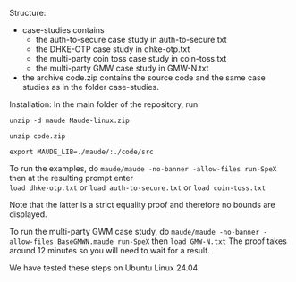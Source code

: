 Structure: 
 - case-studies contains
    - the auth-to-secure case study in auth-to-secure.txt
    - the DHKE-OTP case study in dhke-otp.txt
    - the multi-party coin toss case study in coin-toss.txt
    - the multi-party GMW case study in GMW-N.txt
 - the archive code.zip contains the source code 
 and the same case studies as in the folder case-studies.

Installation:
In the main folder of the repository, run

`unzip -d maude Maude-linux.zip`

`unzip code.zip`

`export MAUDE_LIB=./maude/:./code/src`

To run the examples, do
  `maude/maude -no-banner -allow-files run-SpeX`
 then at the resulting prompt enter  
 `load dhke-otp.txt`
 or 
  `load auth-to-secure.txt` 
 or
  `load coin-toss.txt`

 Note that the latter is a strict equality proof and therefore no bounds are displayed.
 
To run the multi-party GWM case study, do
 `maude/maude -no-banner -allow-files BaseGMWN.maude run-SpeX`
then 
  `load GMW-N.txt`
The proof takes around 12 minutes so you will need to wait for a result.

We have tested these steps on Ubuntu Linux 24.04.
